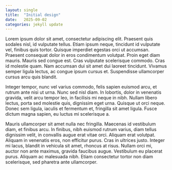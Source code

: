 ```yaml
---
layout: single
title:  "Initial design"
date:   2025-09-02
categories: jekyll update
---
```


Lorem ipsum dolor sit amet, consectetur adipiscing elit. Praesent quis sodales nisl, id vulputate tellus. Etiam ipsum neque, tincidunt id vulputate vel, finibus quis tortor. Quisque imperdiet egestas orci ut accumsan. Praesent consequat dolor in eros condimentum volutpat. Proin eget diam mauris. Mauris sed congue est. Cras vulputate scelerisque commodo. Cras id molestie quam. Nam accumsan dui sit amet dui laoreet tincidunt. Vivamus semper ligula lectus, ac congue ipsum cursus et. Suspendisse ullamcorper cursus arcu quis blandit.

Integer tempor, nunc vel varius commodo, felis sapien euismod arcu, et rutrum ante nisi ut urna. Nunc sed nisl diam. In lobortis, dolor in venenatis gravida, velit arcu tempor leo, in facilisis mi neque in nibh. Nullam libero lectus, porta sed molestie quis, dignissim eget urna. Quisque ut orci neque. Donec sem ligula, iaculis et fermentum et, fringilla sit amet ligula. Fusce dictum magna sapien, eu luctus mi scelerisque a.

Mauris ullamcorper sit amet nulla nec fringilla. Maecenas id vestibulum diam, et finibus arcu. In finibus, nibh euismod rutrum varius, diam tellus dignissim velit, in convallis augue erat vitae orci. Aliquam erat volutpat. Aliquam in venenatis eros, non efficitur purus. Cras in ultrices justo. Integer mi lacus, blandit in vehicula sit amet, rhoncus at risus. Nullam orci mi, auctor non ante maximus, gravida faucibus augue. Vestibulum eu placerat purus. Aliquam ac malesuada nibh. Etiam consectetur tortor non diam scelerisque, sed pharetra ante ullamcorper.
